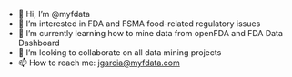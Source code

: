 - 👋 Hi, I’m @myfdata
- 👀 I’m interested in FDA and FSMA food-related regulatory issues
- 🌱 I’m currently learning how to mine data from openFDA and FDA Data Dashboard
- 💞️ I’m looking to collaborate on all data mining projects
- 📫 How to reach me:  jgarcia@myfdata.com

<!---
myfdata/myfdata is a ✨ special ✨ repository because its `README.md` (this file) appears on your GitHub profile.
You can click the Preview link to take a look at your changes.
--->
